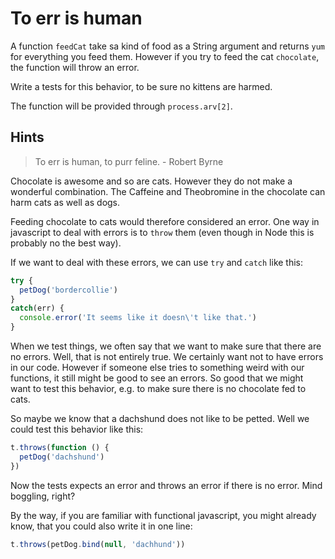 # To err is human

A function `feedCat` take sa kind of food as a String argument and returns `yum`
for everything you feed them. However if you try to feed the cat `chocolate`, the
function will throw an error.

Write a tests for this behavior, to be sure no kittens are harmed.

The function will be provided through `process.arv[2]`.

## Hints

> To err is human, to purr feline. - Robert Byrne

Chocolate is awesome and so are cats. However they do not make a wonderful 
combination. The Caffeine and Theobromine in the chocolate can harm cats as well
as dogs. 

Feeding chocolate to cats would therefore considered an error. One way in javascript
to deal with errors is to `throw` them (even though in Node this is probably no the
best way). 

If we want to deal with these errors, we can use `try` and `catch` like this:

```js
try {
  petDog('bordercollie')
} 
catch(err) {
  console.error('It seems like it doesn\'t like that.')
}
```

When we test things, we often say that we want to make sure that there are no errors.
Well, that is not entirely true. We certainly want not to have errors in our code.
However if someone else tries to something weird with our functions, it still might
be good to see an errors. So good that we might want to test this behavior, e.g. 
to make sure there is no chocolate fed to cats.

So maybe we know that a dachshund does not like to be petted. Well we could test 
this behavior like this:

```js
t.throws(function () {
  petDog('dachshund')
})
```

Now the tests expects an error and throws an error if there is no error.
Mind boggling, right?

By the way, if you are familiar with functional javascript, you might already know, 
that you could also write it in one line:
```js
t.throws(petDog.bind(null, 'dachhund'))
```

